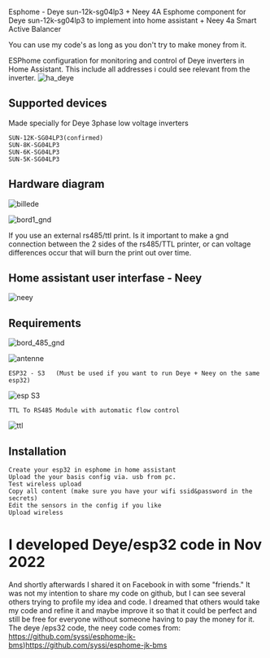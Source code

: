 Esphome - Deye sun-12k-sg04lp3 + Neey 4A
Esphome component for Deye sun-12k-sg04lp3 to implement into home assistant + Neey 4a Smart Active Balancer

You can use my code's as long as you don't try to make money from it.

ESPhome configuration for monitoring and control of Deye inverters in Home Assistant. This include all addresses i could see relevant from the inverter. 
![ha_deye](https://github.com/oz5afj/esp32-Deye-sun-12k-sg04lp3/assets/58389425/4ab7bf48-95e2-4784-bcf9-48e3f7842a30)


## Supported devices

Made specially for Deye 3phase low voltage inverters

    SUN-12K-SG04LP3(confirmed)
    SUN-8K-SG04LP3
    SUN-6K-SG04LP3
    SUN-5K-SG04LP3

 
## Hardware diagram

![billede](https://github.com/oz5afj/Esphome-to-Deye-sun-12k-sg04lp3/assets/58389425/95b2658b-bd86-49e5-b563-367860da8b3d)

![bord1_gnd](https://github.com/oz5afj/Esphome-to-Deye-sun-12k-sg04lp3/assets/58389425/bb2155d3-647d-478d-a817-e24acddba704)

If you use an external rs485/ttl print.
Is it important to make a gnd connection between the 2 sides of the rs485/TTL printer, or can voltage differences occur that will burn the print out over time.




## Home assistant user interfase - Neey

![neey](https://github.com/oz5afj/esp32-Deye-sun-12k-sg04lp3/assets/58389425/d6e937b3-cc3c-46cf-86f5-c46d07fd0bc8)

## Requirements


![bord_485_gnd](https://github.com/oz5afj/Esphome-to-Deye-sun-12k-sg04lp3/assets/58389425/b27555b4-27eb-4c2d-b720-a7092cc40201)

![antenne](https://github.com/oz5afj/Esphome-to-Deye-sun-12k-sg04lp3/assets/58389425/c2390540-8592-4363-89f5-75c9505d1656)


    ESP32 - S3   (Must be used if you want to run Deye + Neey on the same esp32)
![esp S3](https://github.com/oz5afj/esp32-Deye-sun-12k-sg04lp3/assets/58389425/4f16a8ef-934a-47f1-a69e-8dd488eb31bb)

    TTL To RS485 Module with automatic flow control
![ttl](https://github.com/oz5afj/esp32-Deye-sun-12k-sg04lp3/assets/58389425/0d96496b-acad-4d77-bfc7-8fad2df71968)

## Installation

    Create your esp32 in esphome in home assistant
    Upload the your basis config via. usb from pc.
    Test wireless upload
    Copy all content (make sure you have your wifi ssid&password in the secrets)
    Edit the sensors in the config if you like
    Upload wireless



#  I developed Deye/esp32 code in Nov 2022

And shortly afterwards I shared it on Facebook in with some "friends."
It was not my intention to share my code on github, but I can see several others trying to profile my idea and code.
I dreamed that others would take my code and refine it and maybe improve it so that it could be perfect and still be free for everyone without someone having to pay the money for it.
The deye /eps32 code, the neey code comes from: https://github.com/syssi/esphome-jk-bms)https://github.com/syssi/esphome-jk-bms
